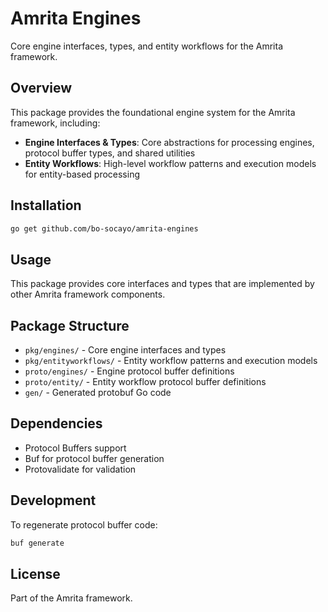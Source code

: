 # Amrita Engines

Core engine interfaces, types, and entity workflows for the Amrita framework.

## Overview

This package provides the foundational engine system for the Amrita framework, including:

- **Engine Interfaces & Types**: Core abstractions for processing engines, protocol buffer types, and shared utilities
- **Entity Workflows**: High-level workflow patterns and execution models for entity-based processing

## Installation

```bash
go get github.com/bo-socayo/amrita-engines
```

## Usage

This package provides core interfaces and types that are implemented by other Amrita framework components.

## Package Structure

- `pkg/engines/` - Core engine interfaces and types
- `pkg/entityworkflows/` - Entity workflow patterns and execution models
- `proto/engines/` - Engine protocol buffer definitions
- `proto/entity/` - Entity workflow protocol buffer definitions  
- `gen/` - Generated protobuf Go code

## Dependencies

- Protocol Buffers support
- Buf for protocol buffer generation
- Protovalidate for validation

## Development

To regenerate protocol buffer code:

```bash
buf generate
```

## License

Part of the Amrita framework. 
